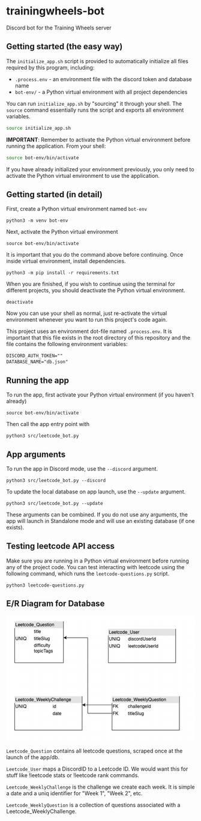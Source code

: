 # trainingwheels-bot
Discord bot for the Training Wheels server


## Getting started (the easy way)

The `initialize_app.sh` script is provided to automatically initialize all files required by this program, including:
 - `.process.env` - an environment file with the discord token and database name
 - `bot-env/` - a Python virtual environment with all project dependencies

You can run `initialize_app.sh` by "sourcing" it through your shell.
The `source` command essentially runs the script and exports all environment variables.
```bash
source initialize_app.sh
```

**IMPORTANT**: Remember to activate the Python virtual environment before running the application.
From your shell:
```sh
source bot-env/bin/activate
```

If you have already initialized your environment previously, you only need to activate the Python virtual environment to use the application.

## Getting started (in detail)

First, create a Python virtual environment named `bot-env`
```
python3 -m venv bot-env
```

Next, activate the Python virtual environment
```
source bot-env/bin/activate
```

It is important that you do the command above before continuing. Once inside virtual environment, install dependencies.

```
python3 -m pip install -r requirements.txt
```

When you are finished, if you wish to continue using the terminal for different projects, you should deactivate the Python virtual environment.
```
deactivate
```

Now you can use your shell as normal, just re-activate the virtual environment whenever you want to run this project's code again.

This project uses an environment dot-file named `.process.env`. It is important that this file exists in the root directory of this repository and the file contains the following environment variables:
```
DISCORD_AUTH_TOKEN=""
DATABASE_NAME="db.json"
```

## Running the app
To run the app, first activate your Python virtual environment (if you haven't already)
```
source bot-env/bin/activate
```
Then call the app entry point with
```
python3 src/leetcode_bot.py
```

## App arguments
To run the app in Discord mode, use the `--discord` argument.
```
python3 src/leetcode_bot.py --discord
```
To update the local database on app launch, use the `--update` argument.
```
python3 src/leetcode_bot.py --update
```
These arguments can be combined. If you do not use any arguments, the app will launch in Standalone mode and will use an existing database (if one exists).

## Testing leetcode API access
Make sure you are running in a Python virtual environment before running any of the project code.
You can test interacting with leetcode using the following command, which runs the `leetcode-questions.py` script.
```
python3 leetcode-questions.py
```

## E/R Diagram for Database

![E/R Diagram](./assets/bot_er_diagram.png "Optional title")

`Leetcode_Question` contains all leetcode questions, scraped once at the launch of the app/db.

`Leetcode_User` maps a DiscordID to a Leetcode ID. We would want this for stuff like !leetcode stats or !leetcode rank commands.

`Leetcode_WeeklyChallenge` is the challenge we create each week. It is simple a date and a uniq identifier for "Week 1", "Week 2", etc.

`Leetcode_WeeklyQuestion` is a collection of questions associated with a Leetcode_WeeklyChallenge.